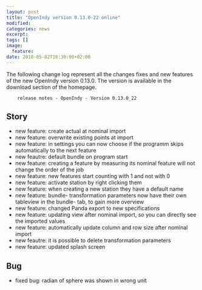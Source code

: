 ```yaml
---
layout: post
title: "OpenIndy version 0.13.0-22 online"
modified:
categories: news
excerpt:
tags: []
image:
  feature:
date: 2018-05-02T16:30:00+02:00
---
```


The following change log represent all the changes fixes and new features of the new OpenIndy version 0.13.0.
The version is available in the download section of the homepage.


        release notes - OpenIndy - Version 0.13.0_22
        
<h2>        Story
</h2>
<ul>
<li>new feature: create actual at nominal import
</li>
<li>new feature: overwrite existing points at import
</li>
<li>new feature: in settings you can now choose if the programm skips automatically to the next feature
</li>
<li>new feautre: default bundle on program start
</li>
<li>new feature: creating a feature by measuring its nominal feature will not change the order of the job
</li>
<li>new feature: new features start counting with 1 and not with 0
</li>
<li>new feature: activate station by right clicking them
</li>
<li>new feature: when creating a new station they have a default name
</li>
<li>new feature: bundle- transformation parameters now have their own tableview in the bundle- tab, to gain more overview
</li>
<li>new feature: changed Panda export to new specifications
</li>
<li>new feature: updating view after nominal import, so you can directly see the imported values
</li>
</li>
<li>new feature: automatically update column and row size after nominal import
</li>
<li>new feautre: it is possible to delete transformation parameters
</li>
<li>new feature: updated splash screen
</li>
</ul>
        
<h2>        Bug
</h2>
<ul>
<li>fixed bug: radian of sphere was shown in wrong unit
</li>
</ul>